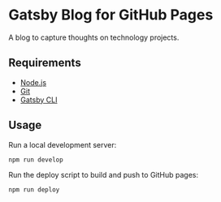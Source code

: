 # Gatsby Blog for GitHub Pages

A blog to capture thoughts on technology projects.

## Requirements

- [Node.js](https://nodejs.org/en/)
- [Git](https://git-scm.com/download/win)
- [Gatsby CLI](https://www.gatsbyjs.com/docs/tutorial/getting-started/part-0/#gatsby-cli)

## Usage

Run a local development server:
```
npm run develop
```

Run the deploy script to build and push to GitHub pages:
```
npm run deploy
```